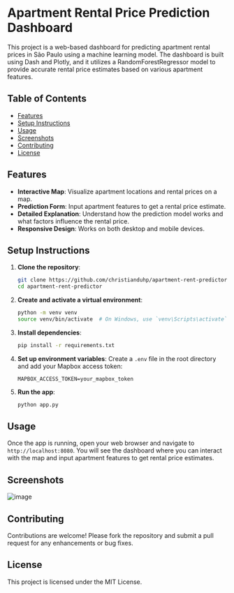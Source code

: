 
# Apartment Rental Price Prediction Dashboard

This project is a web-based dashboard for predicting apartment rental prices in São Paulo using a machine learning model. The dashboard is built using Dash and Plotly, and it utilizes a RandomForestRegressor model to provide accurate rental price estimates based on various apartment features.

## Table of Contents

- [Features](#features)
- [Setup Instructions](#setup-instructions)
- [Usage](#usage)
- [Screenshots](#screenshots)
- [Contributing](#contributing)
- [License](#license)

## Features

- **Interactive Map**: Visualize apartment locations and rental prices on a map.
- **Prediction Form**: Input apartment features to get a rental price estimate.
- **Detailed Explanation**: Understand how the prediction model works and what factors influence the rental price.
- **Responsive Design**: Works on both desktop and mobile devices.

## Setup Instructions

1. **Clone the repository**:
   ```sh
   git clone https://github.com/christianduhp/apartment-rent-predictor
   cd apartment-rent-predictor
   ```

2. **Create and activate a virtual environment**:
   ```sh
   python -m venv venv
   source venv/bin/activate  # On Windows, use `venv\Scripts\activate`
   ```

3. **Install dependencies**:
   ```sh
   pip install -r requirements.txt
   ```

4. **Set up environment variables**:
   Create a `.env` file in the root directory and add your Mapbox access token:
   ```env
   MAPBOX_ACCESS_TOKEN=your_mapbox_token
   ```

5. **Run the app**:
   ```sh
   python app.py
   ```

## Usage

Once the app is running, open your web browser and navigate to `http://localhost:8080`. You will see the dashboard where you can interact with the map and input apartment features to get rental price estimates.

## Screenshots

![image](https://github.com/christianduhp/christianduhp/assets/85292359/8794711e-9355-4768-82ba-a7893ca60696)

## Contributing

Contributions are welcome! Please fork the repository and submit a pull request for any enhancements or bug fixes.

## License

This project is licensed under the MIT License.
